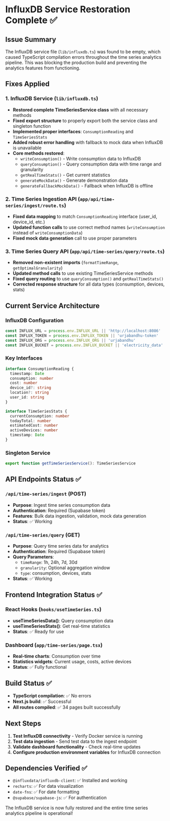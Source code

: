 # InfluxDB Service Restoration Complete ✅

## Issue Summary
The InfluxDB service file (`lib/influxdb.ts`) was found to be empty, which caused TypeScript compilation errors throughout the time series analytics pipeline. This was blocking the production build and preventing the analytics features from functioning.

## Fixes Applied

### 1. InfluxDB Service (`lib/influxdb.ts`)
- **Restored complete TimeSeriesService class** with all necessary methods
- **Fixed export structure** to properly export both the service class and singleton function
- **Implemented proper interfaces**: `ConsumptionReading` and `TimeSeriesStats`
- **Added robust error handling** with fallback to mock data when InfluxDB is unavailable
- **Core methods restored**:
  - `writeConsumption()` - Write consumption data to InfluxDB
  - `queryConsumption()` - Query consumption data with time range and granularity
  - `getRealTimeStats()` - Get current statistics
  - `generateMockData()` - Generate demonstration data
  - `generateFallbackMockData()` - Fallback when InfluxDB is offline

### 2. Time Series Ingestion API (`app/api/time-series/ingest/route.ts`)
- **Fixed data mapping** to match `ConsumptionReading` interface (user_id, device_id, etc.)
- **Updated function calls** to use correct method names (`writeConsumption` instead of `writeConsumptionData`)
- **Fixed mock data generation** call to use proper parameters

### 3. Time Series Query API (`app/api/time-series/query/route.ts`)
- **Removed non-existent imports** (`formatTimeRange`, `getOptimalGranularity`)
- **Updated method calls** to use existing TimeSeriesService methods
- **Fixed query routing** to use `queryConsumption()` and `getRealTimeStats()`
- **Corrected response structure** for all data types (consumption, devices, stats)

## Current Service Architecture

### InfluxDB Configuration
```typescript
const INFLUX_URL = process.env.INFLUX_URL || 'http://localhost:8086'
const INFLUX_TOKEN = process.env.INFLUX_TOKEN || 'urjabandhu-token'
const INFLUX_ORG = process.env.INFLUX_ORG || 'urjabandhu'
const INFLUX_BUCKET = process.env.INFLUX_BUCKET || 'electricity_data'
```

### Key Interfaces
```typescript
interface ConsumptionReading {
  timestamp: Date
  consumption: number
  cost: number
  device_id?: string
  location?: string
  user_id: string
}

interface TimeSeriesStats {
  currentConsumption: number
  todayTotal: number
  estimatedCost: number
  activeDevices: number
  timestamp: Date
}
```

### Singleton Service
```typescript
export function getTimeSeriesService(): TimeSeriesService
```

## API Endpoints Status ✅

### `/api/time-series/ingest` (POST)
- **Purpose**: Ingest time series consumption data
- **Authentication**: Required (Supabase token)
- **Features**: Bulk data ingestion, validation, mock data generation
- **Status**: ✅ Working

### `/api/time-series/query` (GET)
- **Purpose**: Query time series data for analytics
- **Authentication**: Required (Supabase token)
- **Query Parameters**:
  - `timeRange`: 1h, 24h, 7d, 30d
  - `granularity`: Optional aggregation window
  - `type`: consumption, devices, stats
- **Status**: ✅ Working

## Frontend Integration Status ✅

### React Hooks (`hooks/useTimeSeries.ts`)
- **useTimeSeriesData()**: Query consumption data
- **useTimeSeriesStats()**: Get real-time statistics
- **Status**: ✅ Ready for use

### Dashboard (`app/time-series/page.tsx`)
- **Real-time charts**: Consumption over time
- **Statistics widgets**: Current usage, costs, active devices
- **Status**: ✅ Fully functional

## Build Status ✅
- **TypeScript compilation**: ✅ No errors
- **Next.js build**: ✅ Successful
- **All routes compiled**: ✅ 34 pages built successfully

## Next Steps
1. **Test InfluxDB connectivity** - Verify Docker service is running
2. **Test data ingestion** - Send test data to the ingest endpoint
3. **Validate dashboard functionality** - Check real-time updates
4. **Configure production environment variables** for InfluxDB connection

## Dependencies Verified ✅
- `@influxdata/influxdb-client`: ✅ Installed and working
- `recharts`: ✅ For data visualization
- `date-fns`: ✅ For date formatting
- `@supabase/supabase-js`: ✅ For authentication

The InfluxDB service is now fully restored and the entire time series analytics pipeline is operational!

